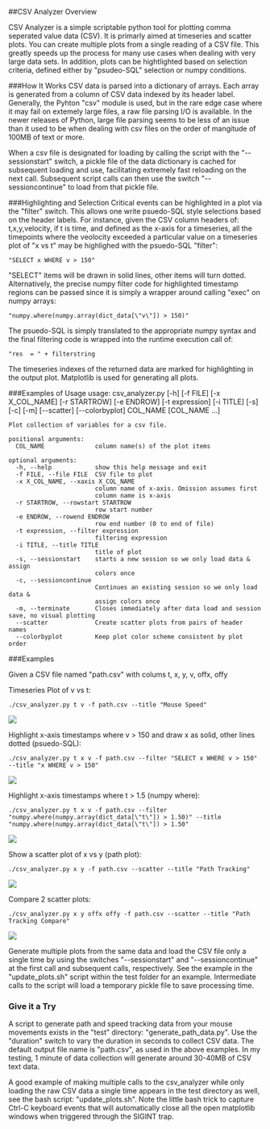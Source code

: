 ##CSV Analyzer Overview

CSV Analyzer is a simple scriptable python tool for plotting comma seperated value data (CSV). It is primarly aimed at timeseries and scatter plots. You can create multiple plots from a single reading of a CSV file. This greatly speeds up the process for many use cases when dealing with very large data sets. In addition, plots can be hightlighted based on selection criteria, defined either by "psudeo-SQL" selection or numpy conditions.

###How It Works
CSV data is parsed into a dictionary of arrays.  Each array is generated from a column of CSV data indexed by its header label. Generally, the Pyhton "csv" module is used, but in the rare edge case where it may fail on extemely large files, a raw file parsing I/O is available. In the newer releases of Python, large file parsing seems to be less of an issue than it used to be when dealing with csv files on the order of mangitude of 100MB of text or more.

When a csv file is designated for loading by calling the script with the "--sessionstart" switch, a pickle file of the data dictionary is cached for subsequent loading and use, facilitating extremely fast reloading on the next call. Subsequent script calls can then use the switch "--sessioncontinue" to load from that pickle file.

###Highlighting and Selection
Critical events can be highlighted in a plot via the "filter" switch. This allows one write psuedo-SQL style selections based on the header labels. For instance, given the CSV column headers of: t,x,y,velocity, if t is time, and defined as the x-axis for a timeseries, all the timepoints where the veolocity exceeded a particular value on a timeseries plot of "x vs t" may be highlighed with the psuedo-SQL "filter":

	"SELECT x WHERE v > 150"

"SELECT" items will be drawn in solid lines, other items will turn dotted. Alternatively, the precise numpy filter code for highlighted timestamp regions can be passed since it is simply a wrapper around calling "exec" on numpy arrays:
	
	"numpy.where(numpy.array(dict_data[\"v\"]) > 150)"

The psuedo-SQL is simply translated to the appropriate numpy syntax and the final filtering code is wrapped into the runtime execution call of:
	
	"res  = " + filterstring

The timeseries indexes of the returned data are marked for highlighting in the output plot. Matplotlib is used for generating all plots.

###Examples of Usage
usage: csv_analyzer.py [-h] [-f FILE] [-x X_COL_NAME] [-r STARTROW]
	                       [-e ENDROW] [-t expression] [-i TITLE] [-s] [-c] [-m]
	                       [--scatter] [--colorbyplot]
	                       COL_NAME [COL_NAME ...]
	
	Plot collection of variables for a csv file.
	
	positional arguments:
	  COL_NAME              column name(s) of the plot items
	
	optional arguments:
	  -h, --help            show this help message and exit
	  -f FILE, --file FILE  CSV file to plot
	  -x X_COL_NAME, --xaxis X_COL_NAME
	                        column name of x-axis. Omission assumes first 
	                        column name is x-axis
	  -r STARTROW, --rowstart STARTROW
	                        row start number
	  -e ENDROW, --rowend ENDROW
	                        row end number (0 to end of file)
	  -t expression, --filter expression
	                        filtering expression
	  -i TITLE, --title TITLE
	                        title of plot
	  -s, --sessionstart    starts a new session so we only load data & assign
	                        colors once
	  -c, --sessioncontinue
	                        Continues an existing session so we only load data &
	                        assign colors once
	  -m, --terminate       Closes immediately after data load and session save, no visual plotting
	  --scatter             Create scatter plots from pairs of header names
	  --colorbyplot         Keep plot color scheme consistent by plot order


###Examples

Given a CSV file named "path.csv" with colums t, x, y, v, offx, offy

Timeseries Plot of v vs t:

	./csv_analyzer.py t v -f path.csv --title "Mouse Speed"
	
![](images/mouse_speed.png) 
	
Highlight x-axis timestamps where v > 150 and draw x as solid, other lines dotted (psuedo-SQL):

	./csv_analyzer.py t x v -f path.csv --filter "SELECT x WHERE v > 150"  --title "x WHERE v > 150"
	
![](images/x_where_v_gt_150.png) 
	
Highlight x-axis timestamps where t > 1.5 (numpy where):

	./csv_analyzer.py t x v -f path.csv --filter "numpy.where(numpy.array(dict_data[\"t\"]) > 1.50)" --title "numpy.where(numpy.array(dict_data[\"t\"]) > 1.50"
	
![](images/numpy_where.png) 
	
Show a scatter plot of x vs y (path plot):

	./csv_analyzer.py x y -f path.csv --scatter --title "Path Tracking"
	
![](images/path_tracking.png) 
	
Compare 2 scatter plots:

	./csv_analyzer.py x y offx offy -f path.csv --scatter --title "Path Tracking Compare"
	
![](images/path_tracking_compare.png) 
	
Generate multiple plots from the same data and load the CSV file only a single time by using the switches "--sessionstart" and "--sessioncontinue" at the first call and subsequent calls, respectively. See the example in the "update_plots.sh" script within the test folder for an example. Intermediate calls to the script will load a temporary pickle file to save processing time.

### Give it a Try

A script to generate path and speed tracking data from your mouse movements exists in the "test" directory: "generate_path_data.py". Use the "duration" switch to vary the duration in seconds to collect CSV data. The default output file name is "path.csv", as used in the above examples. In my testing, 1 minute of data collection will generate around 30-40MB of CSV text data.

A good example of making multiple calls to the csv_analyzer while only loading the raw CSV data a single time appears in the test directory as well, see the bash script: "update_plots.sh". Note the little bash trick to capture Ctrl-C keyboard events that will automatically close all the open matplotlib windows when triggered through the SIGINT trap.
